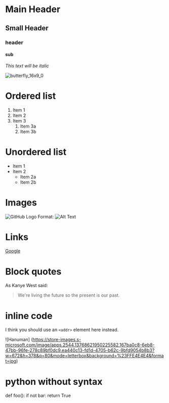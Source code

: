 # Main Header

## Small Header
### header
#### sub
*This text will be italic*

![butterfly_16x9_0](https://user-images.githubusercontent.com/77041377/103737640-83ce0700-502d-11eb-9e09-69519e2b0431.jpg)
# Ordered list

1. Item 1
1. Item 2
1. Item 3
   1. Item 3a
   1. Item 3b
   
 # Unordered list
 
 * Item 1
* Item 2
  * Item 2a
  * Item 2b

# Images

![GitHub Logo](/images/logo.png)
Format: ![Alt Text](url)


# Links

[Google](http://google.com)

# Block quotes

As Kanye West said:

> We're living the future so
> the present is our past.


# inline code

I think you should use an
`<addr>` element here instead.

![Hanuman] (https://store-images.s-microsoft.com/image/apps.2544.13768621950225582.167ba0c8-6eb8-47bb-96fe-278c89bf0dc9.ea440c13-fd1d-4705-b62c-9bfd9054b8b3?w=672&h=378&q=80&mode=letterbox&background=%23FFE4E4E4&format=jpg)
# python without syntax

def foo():
    if not bar:
        return True
